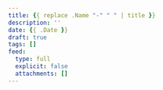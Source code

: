 ```yaml
---
title: {{ replace .Name "-" " " | title }}
description: ''
date: {{ .Date }}
draft: true
tags: []
feed:
  type: full
  explicit: false
  attachments: []
---
```


